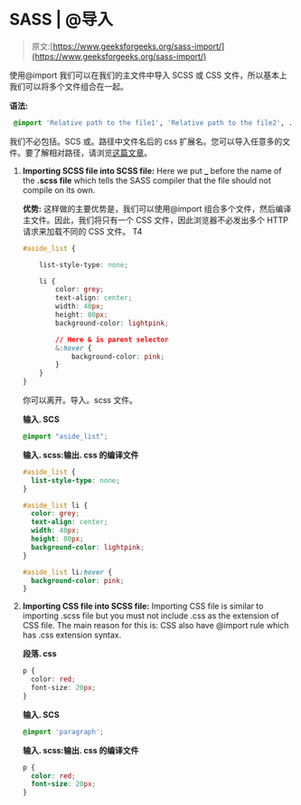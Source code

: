 # SASS | @导入

> 原文:[https://www.geeksforgeeks.org/sass-import/](https://www.geeksforgeeks.org/sass-import/)

使用@import 我们可以在我们的主文件中导入 SCSS 或 CSS 文件，所以基本上我们可以将多个文件组合在一起。

**语法:**

```css
 @import 'Relative path to the file1', 'Relative path to the file2', ...; 
```

我们不必包括。SCS 或。路径中文件名后的 css 扩展名。您可以导入任意多的文件。要了解相对路径，请浏览[这篇文章](https://www.geeksforgeeks.org/html-file-paths/)。

1.  **Importing SCSS file into SCSS file:**
    Here we put **_** before the name of the **.scss file** which tells the SASS compiler that the file should not compile on its own.

    **优势:**
    这样做的主要优势是，我们可以使用@import 组合多个文件，然后编译主文件。因此，我们将只有一个 CSS 文件，因此浏览器不必发出多个 HTTP 请求来加载不同的 CSS 文件。
    T4

    ```css
    #aside_list {

        list-style-type: none;

        li {
            color: grey;
            text-align: center;
            width: 40px;
            height: 80px;
            background-color: lightpink;

            // Here & is parent selector
            &:hover {
                background-color: pink;
            }
        }
    }
    ```

    你可以离开。导入。scss 文件。

    **输入. SCS**

    ```css
    @import "aside_list";

    ```

    **输入. scss:输出. css 的编译文件**

    ```css
    #aside_list {
      list-style-type: none;
    }

    #aside_list li {
      color: grey;
      text-align: center;
      width: 40px;
      height: 80px;
      background-color: lightpink;
    }

    #aside_list li:hover {
      background-color: pink;
    }

    ```

2.  **Importing CSS file into SCSS file:**
    Importing CSS file is similar to importing .scss file but you must not include .css as the extension of CSS file. The main reason for this is: CSS also have @import rule which has .css extension syntax.

    **段落. css**

    ```css
    p {
      color: red;
      font-size: 20px;
    }
    ```

    **输入. SCS**

    ```css
    @import 'paragraph';
    ```

    **输入. scss:输出. css 的编译文件**

    ```css
    p {
      color: red;
      font-size: 20px;
    }

    ```